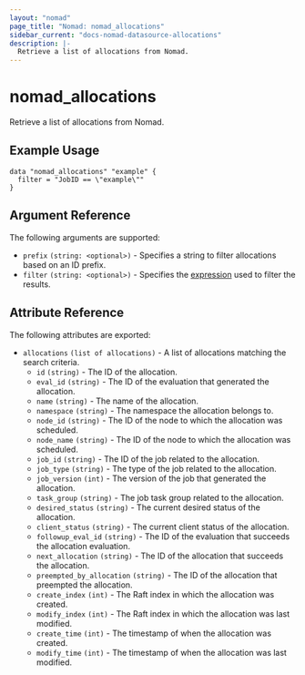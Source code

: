 ```yaml
---
layout: "nomad"
page_title: "Nomad: nomad_allocations"
sidebar_current: "docs-nomad-datasource-allocations"
description: |-
  Retrieve a list of allocations from Nomad.
---
```


# nomad_allocations

Retrieve a list of allocations from Nomad.

## Example Usage

```hcl
data "nomad_allocations" "example" {
  filter = "JobID == \"example\""
}
```

## Argument Reference

The following arguments are supported:

- `prefix` `(string: <optional>)` - Specifies a string to filter allocations
  based on an ID prefix.
- `filter` `(string: <optional>)` - Specifies the
  [expression][nomad_api_filter] used to filter the results.

## Attribute Reference

The following attributes are exported:

- `allocations` `(list of allocations)` - A list of allocations matching the
  search criteria.
  - `id` `(string)` - The ID of the allocation.
  - `eval_id` `(string)` - The ID of the evaluation that generated the allocation.
  - `name` `(string)` - The name of the allocation.
  - `namespace` `(string)` - The namespace the allocation belongs to.
  - `node_id` `(string)` - The ID of the node to which the allocation was scheduled.
  - `node_name` `(string)` - The ID of the node to which the allocation was scheduled.
  - `job_id` `(string)` - The ID of the job related to the allocation.
  - `job_type` `(string)` - The type of the job related to the allocation.
  - `job_version` `(int)` - The version of the job that generated the allocation.
  - `task_group` `(string)` - The job task group related to the allocation.
  - `desired_status` `(string)` - The current desired status of the allocation.
  - `client_status` `(string)` - The current client status of the allocation.
  - `followup_eval_id` `(string)` - The ID of the evaluation that succeeds the allocation evaluation.
  - `next_allocation` `(string)` - The ID of the allocation that succeeds the allocation.
  - `preempted_by_allocation` `(string)` - The ID of the allocation that preempted the allocation.
  - `create_index` `(int)` - The Raft index in which the allocation was created.
  - `modify_index` `(int)` - The Raft index in which the allocation was last modified.
  - `create_time` `(int)` - The timestamp of when the allocation was created.
  - `modify_time` `(int)` - The timestamp of when the allocation was last modified.

[nomad_api_filter]: https://developer.hashicorp.com/nomad/api-docs/v1.6.x#filtering
